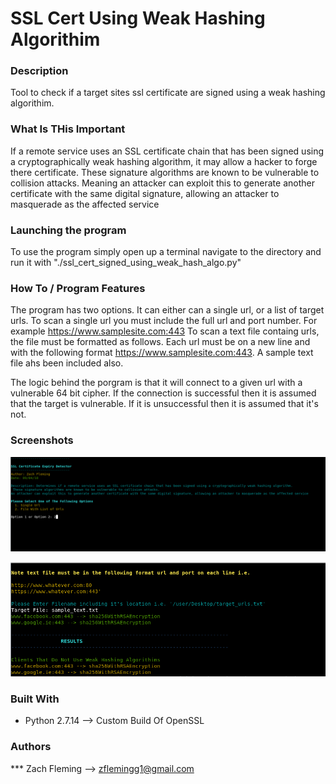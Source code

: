 # SSL Cert Using Weak Hashing Algorithim

### Description

Tool to check if a target sites ssl certificate are signed using a weak hashing algorithim.

### What Is THis Important

If a remote service uses an SSL certificate chain that has been signed using a cryptographically weak hashing algorithm, it may allow a hacker to forge there certificate. These signature algorithms are known to be vulnerable to collision attacks. Meaning an attacker can exploit this to generate another certificate with the same digital signature, allowing an attacker to masquerade as the affected service


### Launching the program

To use the program simply open up a terminal navigate to the directory and run it with "./ssl_cert_signed_using_weak_hash_algo.py"

### How To / Program Features

The program has two options. It can either can a single url, or a list of target urls. 
To scan a single url you must include the full url and port number. For example https://www.samplesite.com:443
To scan a text file containg urls, the file must be formatted as follows. Each url must be on a new line and with the following format https://www.samplesite.com:443. A sample text file ahs been included also. 

The logic behind the porgram is that it will connect to a given url with a vulnerable 64 bit cipher. If the connection is successful then it is assumed that the target is vulnerable. If it is unsuccessful then it is assumed that it's not.

### Screenshots
![alt text](screenshots/ssl_weak_hash_Overview.png "Overview of Program")

![alt text](screenshots/ssl_weak_hash_Overview2.png "Sample Output")


### Built With

* Python 2.7.14 --> Custom Build Of OpenSSL

### Authors

*** Zach Fleming --> zflemingg1@gmail.com





